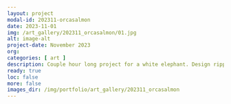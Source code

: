 ```yaml
---
layout: project
modal-id: 202311-orcasalmon
date: 2023-11-01
img: /art_gallery/202311_orcasalmon/01.jpg
alt: image-alt
project-date: November 2023
org: 
categories: [ art ]
description: Couple hour long project for a white elephant. Design ripped off straight from the first page of Google Image results. Little underappreciated, but c'est la vie.
ready: true
loc: false
more: false
images_dir: /img/portfolio/art_gallery/202311_orcasalmon
---
```

